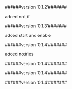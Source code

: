 
######version  '0.1.2'#######

added not_if



######version  '0.1.3'#######

added start and enable



######version  '0.1.4'#######

added notifies



######version  '0.1.4'#######





######version  '0.1.4'#######





######version  '0.1.4'#######




